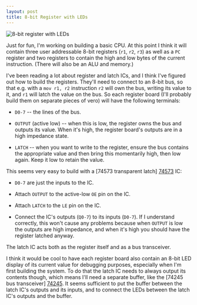 ```yaml
---
layout: post
title: 8-bit Register with LEDs
---
```


![8-bit register with LEDs](/circuits/images/8_bit_register_with_leds.png)

Just for fun, I'm working on building a basic CPU. At this point I think it
will contain three user addressable 8-bit registers (`r1`, `r2`, `r3`) as well
as a `PC` register and two registers to contain the high and low bytes of the
current instruction. (There will also be an ALU and memory.)

I've been reading a lot about register and latch ICs, and I think I've figured
out how to build the registers. They'll need to connect to an 8-bit bus, so
that e.g. with a `mov r1, r2` instruction `r2` will own the bus, writing its
value to it, and `r1` will latch the value on the bus. So each register board
(I'll probably build them on separate pieces of vero) will have the following
terminals:

 *  `D0-7` -- the lines of the bus.

 *  `OUTPUT` (active low) -- when this is low, the register owns the bus and
    outputs its value. When it's high, the register board's outputs are in a
    high impedance state.

 *  `LATCH` -- when you want to write to the register, ensure the bus contains
    the appropriate value and then bring this momentarily high, then low again.
    Keep it low to retain the value.

This seems very easy to build with a [74573 transparent latch] [74573] IC:

 *  `D0-7` are just the inputs to the IC.

 *  Attach `OUTPUT` to the active-low `OE` pin on the IC.

 *  Attach `LATCH` to the `LE` pin on the IC.

 *  Connect the IC's outputs (`Q0-7`) to its inputs (`D0-7`). If I understand
    correctly, this won't cause any problems because when `OUTPUT` is low the
    outputs are high impedance, and when it's high you should have the register
    latched anyway.

The latch IC acts both as the register itself and as a bus transceiver.

I think it would be cool to have each register board also contain an 8-bit LED
display of its current value for debugging purposes, especially when I'm first
building the system. To do that the latch IC needs to always output its
contents though, which means I'll need a separate buffer, like the [74245 bus
transceiver] [74245]. It seems sufficient to put the buffer between the latch
IC's outputs and its inputs, and to connect the LEDs between the latch IC's
outputs and the buffer.

[74573]: http://au.farnell.com/nxp/74hct573n/74hct-cmos-74hct573-dip20-5v/dp/382449
[74245]: http://au.farnell.com/texas-instruments/sn74hct245n/bus-transceiver-octal-74hct245/dp/9591931
